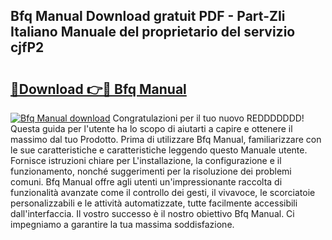 ## Bfq Manual Download gratuit PDF - Part-ZIi Italiano Manuale del proprietario del servizio cjfP2

# <h2><a href="http://dfaute.blite.top/?on=Bfq+Manual">🔗Download 👉🔴 Bfq Manual</a></h2>

[![Bfq Manual download](https://i.imgur.com/lujVjoI.png)](http://dfaute.blite.top/?on=Bfq+Manual)
Congratulazioni per il tuo nuovo REDDDDDDD! Questa guida per l'utente ha lo scopo di aiutarti a capire e ottenere il massimo dal tuo Prodotto. Prima di utilizzare Bfq Manual, familiarizzare con le sue caratteristiche e caratteristiche leggendo questo Manuale utente. Fornisce istruzioni chiare per L'installazione, la configurazione e il funzionamento, nonché suggerimenti per la risoluzione dei problemi comuni. Bfq Manual offre agli utenti un'impressionante raccolta di funzionalità avanzate come il controllo dei gesti, il vivavoce, le scorciatoie personalizzabili e le attività automatizzate, tutte facilmente accessibili dall'interfaccia. Il vostro successo è il nostro obiettivo Bfq Manual. Ci impegniamo a garantire la tua massima soddisfazione.
